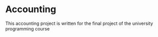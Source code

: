 # Accounting
This accounting project is written for the final project of the university programming course
